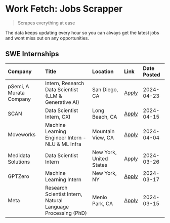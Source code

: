 # Work Fetch: Jobs Scrapper
> Scrapes everything at ease

The data keeps updating every hour so you can always get the latest jobs and wont miss out on any opportunities.

## SWE Internships
<!--START_SECTION:workfetch-->
| Company                 | Title                                                        | Location                | Link                                                                                                                                                                                                                                                                       | Date Posted   |
|:------------------------|:-------------------------------------------------------------|:------------------------|:---------------------------------------------------------------------------------------------------------------------------------------------------------------------------------------------------------------------------------------------------------------------------|:--------------|
| pSemi, A Murata Company | Intern, Research Data Scientist (LLM & Generative AI)        | San Diego, CA           | [Apply](https://www.linkedin.com/jobs/view/intern-research-data-scientist-llm-generative-ai-at-psemi-a-murata-company-3887074168?position=4&pageNum=0&refId=iMjs9isFVrDg4tJIyO5E4g%3D%3D&trackingId=ONMMhoO2olUxM5tmeLrB1Q%3D%3D&trk=public_jobs_jserp-result_search-card) | 2024-04-23    |
| SCAN                    | Data Scientist Intern, CXI                                   | Long Beach, CA          | [Apply](https://www.linkedin.com/jobs/view/data-scientist-intern-cxi-at-scan-3899690492?position=9&pageNum=0&refId=iMjs9isFVrDg4tJIyO5E4g%3D%3D&trackingId=NmiOC5VaT3ae02gMODWWiw%3D%3D&trk=public_jobs_jserp-result_search-card)                                          | 2024-04-15    |
| Moveworks               | Machine Learning Engineer Intern - NLU & ML Infra            | Mountain View, CA       | [Apply](https://www.linkedin.com/jobs/view/machine-learning-engineer-intern-nlu-ml-infra-at-moveworks-3885205610?position=8&pageNum=0&refId=iMjs9isFVrDg4tJIyO5E4g%3D%3D&trackingId=vQOXLksjlAJpjgbEfNUFsA%3D%3D&trk=public_jobs_jserp-result_search-card)                 | 2024-04-04    |
| Medidata Solutions      | Data Scientist Intern                                        | New York, United States | [Apply](https://www.linkedin.com/jobs/view/data-scientist-intern-at-medidata-solutions-3810253704?position=3&pageNum=0&refId=iMjs9isFVrDg4tJIyO5E4g%3D%3D&trackingId=db%2Fs67FM6OtPlcoVvb72Eg%3D%3D&trk=public_jobs_jserp-result_search-card)                              | 2024-03-26    |
| GPTZero                 | Machine Learning Intern                                      | New York, NY            | [Apply](https://www.linkedin.com/jobs/view/machine-learning-intern-at-gptzero-3860723963?position=6&pageNum=0&refId=iMjs9isFVrDg4tJIyO5E4g%3D%3D&trackingId=IzgYeeviYsvSvJmLK8S%2B1g%3D%3D&trk=public_jobs_jserp-result_search-card)                                       | 2024-03-17    |
| Meta                    | Research Scientist Intern, Natural Language Processing (PhD) | Menlo Park, CA          | [Apply](https://www.linkedin.com/jobs/view/research-scientist-intern-natural-language-processing-phd-at-meta-3858718375?position=7&pageNum=0&refId=iMjs9isFVrDg4tJIyO5E4g%3D%3D&trackingId=TwwVgS2FeVLn%2FKyeXQ0vYQ%3D%3D&trk=public_jobs_jserp-result_search-card)        | 2024-03-15    |
<!--END_SECTION:workfetch-->
